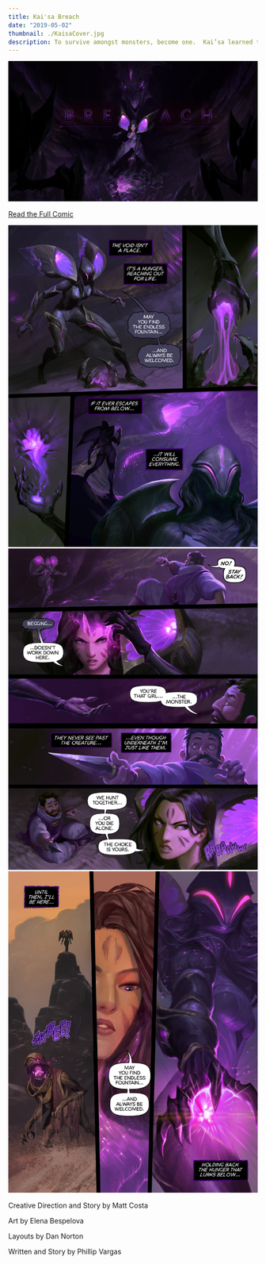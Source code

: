 ```yaml
---
title: Kai'sa Breach
date: "2019-05-02"
thumbnail: ./KaisaCover.jpg
description: To survive amongst monsters, become one.  Kai’sa learned this lesson as a little girl.  Now as a grown woman she has to grapple with not being of the void, but not being wholly human either.  Like most coming of age characters, she is trying to find her place in the world.
---
```


<div class="kg-card kg-image-card kg-width-wide kg-width-full">

![Kai'sa](./kaisa.jpg)

</div>

<!-- [Read the comic](https://na.leagueoflegends.com/en/featured/kaisa-comic) -->
<div class="center">
  <a href="https://na.leagueoflegends.com/en/featured/kaisa-comic" class="button primary large">Read the Full Comic</a>
</div>

<div class="kg-card kg-image-card kg-width-wide">

![Kai'sa](./Kaisa_02_Live.jpg)
![Kai'sa](./Kaisa_07_Live.jpg)
![Kai'sa](./Kaisa_16_Live.jpg)

Creative Direction and Story by Matt Costa

Art by Elena Bespelova

Layouts by Dan Norton

Written and Story by Phillip Vargas


</div>
